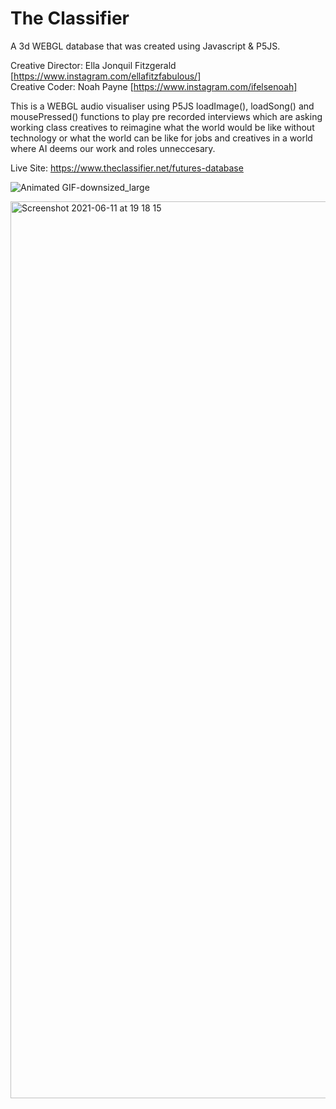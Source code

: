 # The Classifier
A 3d WEBGL database that was created using Javascript &amp; P5JS. 

Creative Director: Ella Jonquil Fitzgerald [https://www.instagram.com/ellafitzfabulous/] <br>
Creative Coder: Noah Payne [https://www.instagram.com/ifelsenoah]


This is a WEBGL audio visualiser using P5JS loadImage(),  loadSong()  and mousePressed() functions to play pre recorded interviews which are asking working class creatives to reimagine what the world would be like without technology or what the world can be like for jobs and creatives in a world where AI deems our work and roles unneccesary.

Live Site: https://www.theclassifier.net/futures-database


![Animated GIF-downsized_large](https://user-images.githubusercontent.com/75100642/121732306-fca82200-cae9-11eb-98d5-82b42ae23edc.gif)

<img width="1435" alt="Screenshot 2021-06-11 at 19 18 15" src="https://user-images.githubusercontent.com/75100642/121732514-43961780-caea-11eb-9a8d-8abba019a47f.png">
